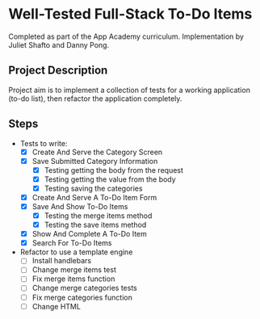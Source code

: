 # Well-Tested Full-Stack To-Do Items
Completed as part of the App Academy curriculum. Implementation by Juliet Shafto and Danny Pong.

## Project Description
Project aim is to implement a collection of tests for a working application (to-do list), then refactor the application completely.

## Steps
- Tests to write:
    - [x] Create And Serve the Category Screen
    - [x] Save Submitted Category Information
        - [x] Testing getting the body from the request
        - [x] Testing getting the value from the body
        - [x] Testing saving the categories
    - [x] Create And Serve A To-Do Item Form
    - [x] Save And Show To-Do Items
        - [x] Testing the merge items method
        - [x] Testing the save items method
    - [x] Show And Complete A To-Do Item
    - [x] Search For To-Do Items
- Refactor to use a template engine
    - [ ] Install handlebars
    - [ ] Change merge items test
    - [ ] Fix merge items function
    - [ ] Change merge categories tests
    - [ ] Fix merge categories function
    - [ ] Change HTML
